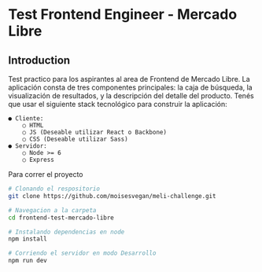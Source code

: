 # Test Frontend Engineer - Mercado Libre

## Introduction

Test practico para los aspirantes al area de Frontend de Mercado Libre.
La aplicación consta de tres componentes principales: la caja de búsqueda, la visualización de
resultados, y la descripción del detalle del producto.
Tenés que usar el siguiente stack tecnológico para construir la aplicación:

    ● Cliente:
        ○ HTML
        ○ JS (Deseable utilizar React o Backbone)
        ○ CSS (Deseable utilizar Sass)
    ● Servidor:
        ○ Node >= 6
        ○ Express

Para correr el proyecto

```bash
# Clonando el respositorio
git clone https://github.com/moisesvegan/meli-challenge.git

# Navegacion a la carpeta
cd frontend-test-mercado-libre

# Instalando dependencias en node
npm install

# Corriendo el servidor en modo Desarrollo
npm run dev

